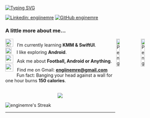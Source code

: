 
[![Typing SVG](https://readme-typing-svg.demolab.com?font=Poppins&weight=600&size=45&duration=3500&pause=500&color=000000&center=true&vCenter=true&width=1120&height=334&lines=Hi+There.+I'm+Engin;I'm+Software+Developer;Android%2C+KMM%2C+Swift+UI%2C+Compose)](https://git.io/typing-svg)

[![Linkedin: engiinemre](https://img.shields.io/badge/-engiinemre-blue?style=flat-square&logo=Linkedin&logoColor=white&link=https://www.linkedin.com/in/engiinemre/)](https://www.linkedin.com/in/engiinemre/)
[![GitHub enginemre](https://img.shields.io/github/followers/enginemre?label=follow&style=social)](https://github.com/enginemre)

### A little more about me...  

<img alt="GIF" src="https://github.com/SP-XD/SP-XD/blob/main/images/Developer.gif" width="25" /> &nbsp; I’m currently learning **KMM & SwiftUI**. <img align="right" src="https://media.tenor.com/gAN1p2C9Z2QAAAAC/hello.gif" alt="Penguin" width="15%" /> <img align="right" src="https://github.com/enginemre/enginemre/assets/53485321/7348065c-6460-4ea8-ae96-19bad2f8942c" alt="Penguin" width="15%" /><br>
<img src="https://github.com/SP-XD/SP-XD/blob/main/images/hyperkitty.gif?raw=true" width="20" />&nbsp;&nbsp;&nbsp; I like exploring **Android**. <br>
<img src="https://github.com/SP-XD/SP-XD/blob/main/images/message.gif?raw=true" width="25" />&nbsp;&nbsp; Ask me about **Football, Android or Anything**. <br>
<img src="https://github.com/SP-XD/SP-XD/blob/main/images/letterbox.gif?raw=true" width="25" /> &nbsp; Find me on Gmail: **engiinemre@gmail.com**<br>
&nbsp;&nbsp;<img src="https://github.com/SP-XD/SP-XD/blob/main/images/lightning.gif?raw=true" width="12" />&nbsp;&nbsp;&nbsp;&nbsp;Fun fact: Banging your head against a wall for one hour burns **150 calories**.<br>
<br>
<p align="center">
  <a href="https://skillicons.dev">
    <img src="https://skillicons.dev/icons?i=androidstudio,flutter,kotlin,graphql,gradle,sqlite,py,firebase&theme=dark" />
  </a>
</p>

   ![enginemre's Streak](https://github-readme-streak-stats.herokuapp.com/?user=enginemre&theme=vue-dark&hide_border=true)

---


